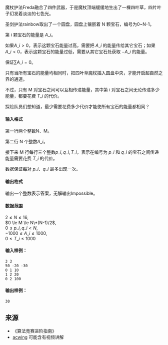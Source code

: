 魔杖护法Freda融合了四件武器，于是魔杖顶端缓缓地生出了一棵四叶草，四片叶子幻发着淡淡的七色光。

圣剑护法rainbow取出了一个圆盘，圆盘上镶嵌着 N 颗宝石，编号为0~N-1。

第 i 颗宝石的能量是 $A\_i$。

如果$A\_i > 0$，表示这颗宝石能量过高，需要把 $A\_i$ 的能量传给其它宝石；如果 $A\_i < 0$，表示这颗宝石的能量过低，需要从其它宝石处获取 $-A\_i$ 的能量。

保证$\sum A\_i = 0$。

只有当所有宝石的能量均相同时，把四叶草魔杖插入圆盘中央，才能开启超自然之界的通道。

不过，只有 M 对宝石之间可以互相传递能量，其中第 i 对宝石之间无论传递多少能量，都要花费 $T\_i$ 的代价。

探险队员们想知道，最少需要花费多少代价才能使所有宝石的能量都相同？

#### 输入格式

第一行两个整数N、M。

第二行 N 个整数$A\_i$。

接下来 M 行每行三个整数$p\_i,q\_i,T\_i$，表示在编号为 $p\_i$ 和 $q\_i$ 的宝石之间传递能量需要花费 $T\_i$ 的代价。

数据保证每对 $p\_i、q\_i$ 最多出现一次。

#### 输出格式

输出一个整数表示答案，无解输出Impossible。

#### 数据范围

$2 \le N \le 16$,  
$0 \le M \le N\*(N-1)/2$,  
$0 \le p\_i,q\_i < N$,  
$-1000 \le A\_i \le 1000$,  
$0 \le T\_i \le 1000$

#### 输入样例：

```
3 3
50 -20 -30
0 1 10
1 2 20
0 2 100
```

#### 输出样例：

```
30
```

## 来源 
- 《算法竞赛进阶指南》
- [acwing](https://www.acwing.com/problem/content/390/) 可能含有视频讲解